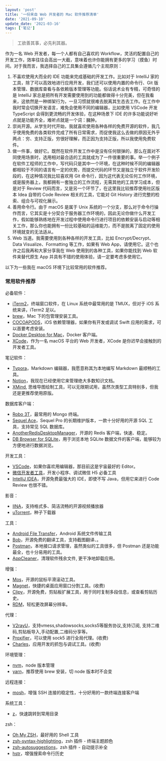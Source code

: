 ```yaml
---
layout: 'post'
title: '一份来自 Web 开发者的 Mac 软件推荐清单'
date: '2021-09-10'
update_date: '2021-03-16'
tags: ['笔记']
---
```

> 工欲善其事，必先利其器。

作为一名 Web 开发者，每一个人都有自己喜欢的 Workflow，灵活的配置自己的开发工作，效率往往会高出一大截，意味着也许你能拥有更多的学习（摸鱼）时间。对于我而言，我选择自己的工具集会遵循几个主观原则：
1. 不喜欢使用大而全的 IDE 功能来完成基础的开发工作。比如对于 IntelliJ 家的工具，除了可以高效地进行应用开发，我们还可以使用内置的命令行、Git 版本管理、数据库查看与各依赖版本管理等功能。俗话说术业有专精，可奇怪的是 IntelliJ 家总是把所有开发需要使用到的功能都做得十分完美，但在我看来，这依然是一种绑架行为，一旦习惯就很难去脱离其生态去工作。在工作中我时常会切换开发语言，难免会使用不同的编辑器，比如使用 VSCode 开发 TypeScript 会得到更流畅的开发体验，在这种场景下 IDE 的许多功能说好听点就是功能齐全，难听点就是一个词：臃肿。
2. 崇尚开源。从学生时代开始，我就喜欢使用各种各样的免费开源的软件，我几乎使用免费的各类软件完成了所有日常需求，而促使我这么去做的原因无外乎两点：穷、支持正版，穷很好理解，而正因为支持正版，所以我使用免费软件。
3. 做一件事，做好它。既然在软件开发工作中是没有任何银弹的，那么在面对不同使用场景时，选用相对最合适的工具就成为了一件很重要的事。举一个例子在软件工程师的工作中，写代码只是其中一个环境，在这种时候不同的编辑器都相较于不同的语言有一定的优势，而提交代码的环节又是独立于软件开发阶段的，在这种情况我比较喜欢用 Git 命令行，因为这代表无论任何工作环境，或是服务器上，我都拥有一套独立的工作流程，无需其他的工具学习成本，但是对于 Review 代码而言，又是另一个环节了，在这里我比较推荐使用社区版本 Idea 自带的 Code Review 相关的工具，它能对 Git History 进行完整的检索、组合与可视化展示。
4. 善用命令行。由于 macOS 是属于 Unix 系统的一个分支，那么对于命令行操作而言，它其实是十分契合于服务器工作环境的，因此无论你做什么开发工作，假如能够熟练地在开发过程中使用命令行进行项目的依赖安装与启动等相关工作，那么你也能拥有一份比较基础的运维能力，而不是脱离了固定的使用环境就变的无法适从。
5. Web 当道。我需要使用到各种各样的开发工具，比如 Encrypt/Decrypt、Data Visualize、Formatting 等工作，如果有 Web App，请使用它。这个也许之后我再和大家分享我在 Web 使用到的各种工具，如果你能找到 Web 软件来替代原生 App 并具有不错的使用体验，请一定要考虑多使用它。

以下为一些我在 macOS 环境下比较常用的软件推荐。

### 常用软件推荐
必备软件：
- [iTerm2](https://www.iterm2.com/)，终端窗口软件，在 Linux 系统中最常用的是 TMUX，但对于 iOS 系统来讲，iTerm2 足以。
- [brew](https://brew.sh/)，Mac 下的包管理安装工具。
- [COCOAPODS](https://cocoapods.org/)，iOS 依赖管理器，如果你有开发或调试 Swift 应用的需求，可以首要考虑安装。
- [Docker Desktop for Mac](https://hub.docker.com/editions/community/docker-ce-desktop-mac/)，Docker 客户端。
- [XCode](https://developer.apple.com/xcode/)，作为一名 macOS 平台的 Web 开发者，XCode 是你迟早会接触到的开发者工具。

笔记软件：
- [Typora](https://typora.io/)，Markdown 编辑器，我愿意称其为本地编写 Markdown 最顺畅的工具。
- [Notion](https://www.notion.so/desktop)，我现在已经使用它来管理绝大多数知识文档。
- [XMind](https://www.xmind.net/), 思维导图绘制工具，可以无限期试用，虽然次类型工具特别多，但我还是更推荐使用原版。

数据库客户端：
- [Robo 3T](https://robomongo.org/)，最常用的 Mongo 终端。
- [Sequel Ace](https://sequel-ace.com/)，Sequel Pro 的长期维护版本，一款十分好用的开源 SQL 工具，支持常见 SQL 数据库。
- [AnotherRedisDesktopManager](https://github.com/qishibo/AnotherRedisDesktopManager)，开源的 Redis 客户端，快速、稳定。
- [DB Browser for SQLite](https://sqlitebrowser.org/)，用于浏览本地 SQLite 数据文件的客户端，能够较为方便地进行数据浏览。

开发工具：
- [VSCode](https://code.visualstudio.com/)，如果你喜欢用编辑器，那目前这是宇宙最好的 Editor。
- [微信开发者工具](https://developers.weixin.qq.com/miniprogram/dev/devtools/download.html)，开发小程序、调试微信 H5 必备工具
- [IntelliJ IDEA](https://www.jetbrains.com/idea/)，开源免费最强大的 IDE，即使不写 Java，但用它来进行 Code Review 也很不错。

影音：
- [IINA](https://iina.io/)，支持格式多、简洁流畅的开源视频播放器
- [uTorrent](https://www.utorrent.com/intl/zh/)，种子下载器

工具：
- [Android File Transfer](https://www.android.com/filetransfer/)，Android 系统文件传输工具
- [Bob](https://github.com/ripperhe/Bob)，开源免费的翻译工具，支持截图翻译、。
- [Postman](https://www.postman.com/downloads/)，本地接口请求管理，虽然类似的工具很多，但 Postman 还是功能最全，也十分易用的工具。
- [AppCleaner](https://freemacsoft.net/appcleaner/)，清理软件残余文件, 更干净地卸载应用。

增强：
- [Mos](https://github.com/Caldis/Mos)，开源的鼠标平滑滚动工具。
- [Magnet](https://apps.apple.com/cn/app/magnet/id441258766?mt=12)，快捷的桌面应用窗口分割工具。(收费)
- [Clipy](https://github.com/Clipy/Clipy)，开源免费，剪贴板扩展工具，用于同时复制多段信息，或查看剪贴历史。
- [RDM](https://github.com/avibrazil/RDM)，轻松更改屏幕分辨率。

代理：
- [V2rayU](https://github.com/yanue/V2rayU/releases)，支持vmess,shadowsocks,socks5等服务协议,支持订阅, 支持二维码,剪贴板导入,手动配置,二维码分享等。
- [Proxifier](https://www.proxifier.com/)，可以使用 sock5 进行全局代理。(收费)
- [Charles](https://www.charlesproxy.com/)，应用开发的抓包与调试工具。(收费)

环境管理：
- [nvm](https://github.com/nvm-sh/nvm)，node 版本管理
- [yarn](https://classic.yarnpkg.com/en/docs/install/#mac-stable)，推荐使用 brew 安装，切 node 版本时不会变

远程连接：
- [mosh](https://mosh.org/)，增强 SSH 连接的稳定性，十分好用的一款终端连接客户端

系统工具：
- [z](https://github.com/rupa/z.git)，快速跳转到常用目录

zsh：
- [Oh My ZSH](https://ohmyz.sh/#install)，最好用的 Shell 工具
- [zsh-syntax-highlighting](https://github.com/zsh-users/zsh-syntax-highlighting/blob/master/INSTALL.md)，zsh 插件 - 终端主题颜色
- [zsh-autosuggestions](https://github.com/zsh-users/zsh-autosuggestions/blob/master/INSTALL.md)，zsh 插件 - 自动提示补全
- [hstr](https://github.com/dvorka/hstr)，增强搜索命令行历史


